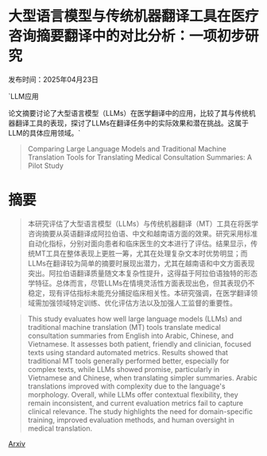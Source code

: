 # 大型语言模型与传统机器翻译工具在医疗咨询摘要翻译中的对比分析：一项初步研究

发布时间：2025年04月23日

`LLM应用

论文摘要讨论了大型语言模型（LLMs）在医学翻译中的应用，比较了其与传统机器翻译工具的表现，探讨了LLMs在翻译任务中的实际效果和潜在挑战。这属于LLM的具体应用领域。`

> Comparing Large Language Models and Traditional Machine Translation Tools for Translating Medical Consultation Summaries: A Pilot Study

# 摘要

> 本研究评估了大型语言模型（LLMs）与传统机器翻译（MT）工具在将医学咨询摘要从英语翻译成阿拉伯语、中文和越南语方面的效果。研究采用标准自动化指标，分别对面向患者和临床医生的文本进行了评估。结果显示，传统MT工具在整体表现上更胜一筹，尤其在处理复杂文本时优势明显；而LLMs在翻译较为简单的摘要时展现出潜力，尤其在越南语和中文方面表现突出。阿拉伯语翻译质量随文本复杂性提升，这得益于阿拉伯语独特的形态学特征。总体而言，尽管LLMs在情境灵活性方面表现出色，但其表现仍不稳定，现有评估指标未能充分捕捉临床相关性。本研究强调，在医学翻译领域需加强领域特定训练、优化评估方法以及加强人工监督的重要性。

> This study evaluates how well large language models (LLMs) and traditional machine translation (MT) tools translate medical consultation summaries from English into Arabic, Chinese, and Vietnamese. It assesses both patient, friendly and clinician, focused texts using standard automated metrics. Results showed that traditional MT tools generally performed better, especially for complex texts, while LLMs showed promise, particularly in Vietnamese and Chinese, when translating simpler summaries. Arabic translations improved with complexity due to the language's morphology. Overall, while LLMs offer contextual flexibility, they remain inconsistent, and current evaluation metrics fail to capture clinical relevance. The study highlights the need for domain-specific training, improved evaluation methods, and human oversight in medical translation.

[Arxiv](https://arxiv.org/abs/2504.16601)